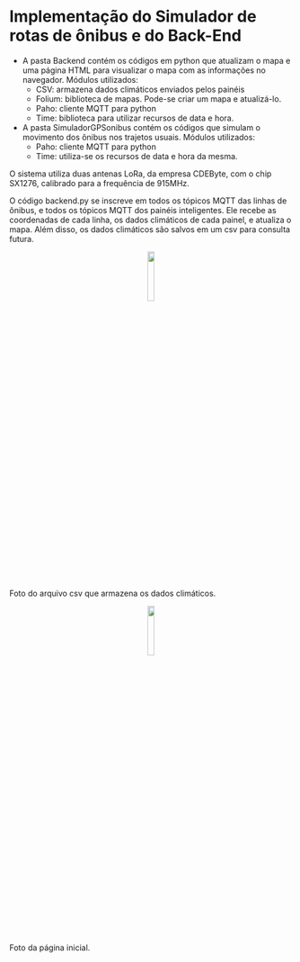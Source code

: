 # Implementação do Simulador de rotas de ônibus e do Back-End

- A pasta Backend contém os códigos em python que atualizam o mapa e uma página HTML para visualizar o mapa com as informações no navegador. Módulos utilizados:
  - CSV: armazena dados climáticos enviados pelos painéis
  - Folium: biblioteca de mapas. Pode-se criar um mapa e atualizá-lo.
  - Paho: cliente MQTT para python
  - Time: biblioteca para utilizar recursos de data e hora.
- A pasta SimuladorGPSonibus contém os códigos que simulam o movimento dos ônibus nos trajetos usuais. Módulos utilizados:
  - Paho: cliente MQTT para python
  - Time: utiliza-se os recursos de data e hora da mesma.

O sistema utiliza duas antenas LoRa, da empresa CDEByte, com o chip SX1276, calibrado para a frequência de 915MHz. 

O código backend.py se inscreve em todos os tópicos MQTT das linhas de ônibus, e todos os tópicos MQTT dos painéis inteligentes. Ele recebe as coordenadas de cada linha, os dados climáticos de cada painel, e atualiza o mapa. Além disso, os dados climáticos são salvos em um csv para consulta futura.

<p align="center">
  <img width="15%" height="15%" src="https://github.com/gabrielsilvar/tcc_final/blob/main/SW/csv.PNG">
</p>
Foto do arquivo csv que armazena os dados climáticos.

<p align="center">
  <img width="15%" height="15%" src="https://github.com/gabrielsilvar/tcc_final/blob/main/SW/paginainicial.png">
</p>
Foto da página inicial.
